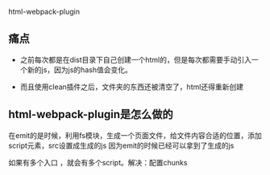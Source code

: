 html-webpack-plugin

## 痛点

- 之前每次都是在dist目录下自己创建一个html的，但是每次都需要手动引入一个新的js，因为js的hash值会变化。

- 而且使用clean插件之后，文件夹的东西还被清空了，html还得重新创建

## html-webpack-plugin是怎么做的

在emit的是时候，利用fs模块，生成一个页面文件，给文件内容合适的位置，添加script元素，src设置成生成的js
因为emit的时候已经可以拿到了生成的js

如果有多个入口 ，就会有多个script。解决：配置chunks
